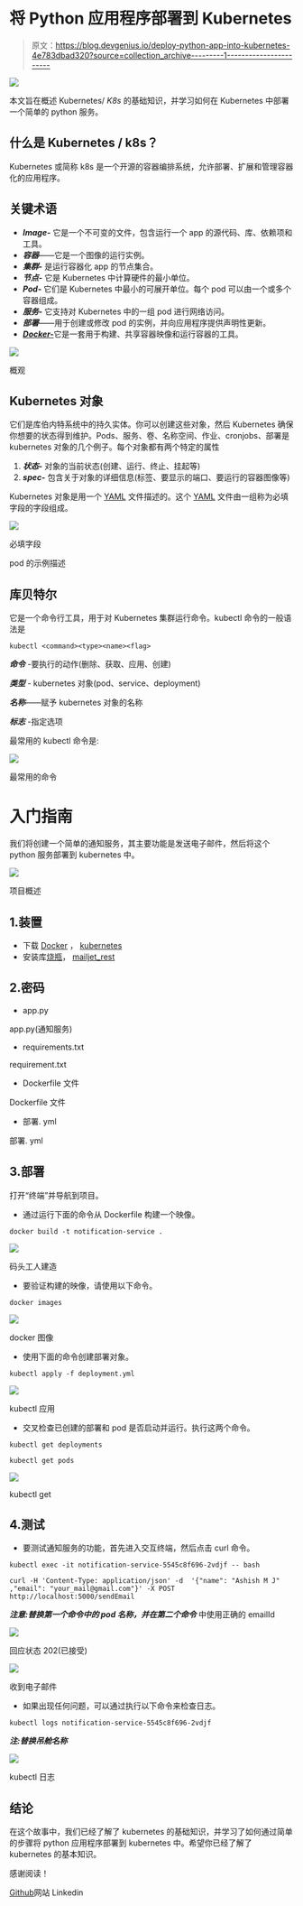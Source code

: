 # 将 Python 应用程序部署到 Kubernetes

> 原文：<https://blog.devgenius.io/deploy-python-app-into-kubernetes-4e783dbad320?source=collection_archive---------1----------------------->

![](img/b22847fe98e72d59365b5169cef4f8f6.png)

本文旨在概述 Kubernetes/ *K8s* 的基础知识，并学习如何在 Kubernetes 中部署一个简单的 python 服务。

## **什么是 Kubernetes / k8s？**

Kubernetes 或简称 k8s 是一个开源的容器编排系统，允许部署、扩展和管理容器化的应用程序。

## **关键术语**

*   ***Image-*** 它是一个不可变的文件，包含运行一个 app 的源代码、库、依赖项和工具。
*   ***容器***——它是一个图像的运行实例。
*   ***集群-*** 是运行容器化 app 的节点集合。
*   ***节点-*** 它是 Kubernetes 中计算硬件的最小单位。
*   ***Pod-*** 它们是 Kubernetes 中最小的可展开单位。每个 pod 可以由一个或多个容器组成。
*   ***服务-*** 它支持对 Kubernetes 中的一组 pod 进行网络访问。
*   ***部署***——用于创建或修改 pod 的实例，并向应用程序提供声明性更新。
*   [***Docker-***](https://medium.com/dev-genius/containerize-a-python-application-using-docker-f8cea56568dd)它是一套用于构建、共享容器映像和运行容器的工具。

![](img/f341ebdc704aeec45f6647de4ac34b9a.png)

概观

## **Kubernetes 对象**

它们是库伯内特系统中的持久实体。你可以创建这些对象，然后 Kubernetes 确保你想要的状态得到维护。Pods、服务、卷、名称空间、作业、cronjobs、部署是 kubernetes 对象的几个例子。每个对象都有两个特定的属性

1.  ***状态-*** 对象的当前状态(创建、运行、终止、挂起等)
2.  ***spec-*** 包含关于对象的详细信息(标签、要显示的端口、要运行的容器图像等)

Kubernetes 对象是用一个 [YAML](https://medium.com/dev-genius/yaml-with-python-d6787a9bd8ab) 文件描述的。这个 [YAML](https://medium.com/dev-genius/yaml-with-python-d6787a9bd8ab) 文件由一组称为必填字段的字段组成。

![](img/8d233efb9ea22a43823b88a767fcb6ae.png)

必填字段

pod 的示例描述

## 库贝特尔

它是一个命令行工具，用于对 Kubernetes 集群运行命令。kubectl 命令的一般语法是

```
kubectl <command><type><name><flag>
```

***命令*** -要执行的动作(删除、获取、应用、创建)

***类型*** - kubernetes 对象(pod、service、deployment)

***名称***——赋予 kubernetes 对象的名称

***标志*** -指定选项

最常用的 kubectl 命令是:

![](img/c5395b821d95555e531de98adc823b51.png)

最常用的命令

# 入门指南

我们将创建一个简单的通知服务，其主要功能是发送电子邮件，然后将这个 python 服务部署到 kubernetes 中。

![](img/240a98427b920cdf5077417449644d76.png)

项目概述

## 1.装置

*   下载 [Docker](https://docs.docker.com/get-docker/) ， [kubernetes](https://kubernetes.io/releases/download/)
*   安装库[烧瓶](https://flask.palletsprojects.com/en/2.1.x/installation/)， [mailjet_rest](https://pypi.org/project/mailjet-rest/)

## 2.密码

*   app.py

app.py(通知服务)

*   requirements.txt

requirement.txt

*   Dockerfile 文件

Dockerfile 文件

*   部署. yml

部署. yml

## 3.部署

打开“终端”并导航到项目。

*   通过运行下面的命令从 Dockerfile 构建一个映像。

```
docker build -t notification-service .
```

![](img/d6206165a4b250490ac6a23972c467c8.png)

码头工人建造

*   要验证构建的映像，请使用以下命令。

```
docker images
```

![](img/f08bc8c79d7f792f9721316b27af9dd0.png)

docker 图像

*   使用下面的命令创建部署对象。

```
kubectl apply -f deployment.yml
```

![](img/9c5d9774554b867dc40e9e2edb6640de.png)

kubectl 应用

*   交叉检查已创建的部署和 pod 是否启动并运行。执行这两个命令。

```
kubectl get deployments
```

```
kubectl get pods
```

![](img/aba22aa001232159849e78c6fdf57d2a.png)

kubectl get

## 4.测试

*   要测试通知服务的功能，首先进入交互终端，然后点击 curl 命令。

```
kubectl exec -it notification-service-5545c8f696-2vdjf -- bash
```

```
curl -H 'Content-Type: application/json' -d  '{"name": "Ashish M J" ,"email": "your_mail@gmail.com"}' -X POST http://localhost:5000/sendEmail
```

***注意:替换第一个命令中的 pod 名称，并在第二个命令*** 中使用正确的 emailId

![](img/1e96bc3c20400c703b3a657b3d2cead4.png)

回应状态 202(已接受)

![](img/8ea358b091178f38edd3c960e58fdb01.png)

收到电子邮件

*   如果出现任何问题，可以通过执行以下命令来检查日志。

```
kubectl logs notification-service-5545c8f696-2vdjf
```

***注:替换吊舱名称***

![](img/adeea41d7ac8ea653755de1028d1fd66.png)

kubectl 日志

## 结论

在这个故事中，我们已经了解了 kubernetes 的基础知识，并学习了如何通过简单的步骤将 python 应用程序部署到 kubernetes 中。希望你已经了解了 kubernetes 的基本知识。

感谢阅读！

[Github](https://github.com/ashish-mj/Kubernetes)网站 Linkedin